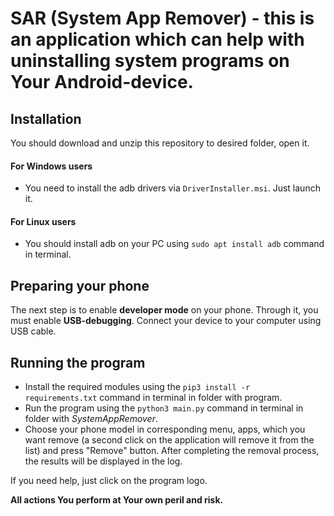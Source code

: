 # SAR (System App Remover) - this is an application which can help with uninstalling system programs on Your Android-device.

## Installation

You should download and unzip this repository to desired folder, open it.

#### For Windows users
* You need to install the adb drivers via `DriverInstaller.msi`. Just launch it.

#### For Linux users
* You should install adb on your PC using `sudo apt install adb` command in terminal.

## Preparing your phone

The next step is to enable **developer mode** on your phone. Through it, you must enable **USB-debugging**.
Connect your device to your computer using USB cable.

## Running the program

* Install the required modules using the `pip3 install -r requirements.txt` command in terminal in folder with program.
* Run the program using the `python3 main.py` command in terminal in folder with *SystemAppRemover*.
* Choose your phone model in corresponding menu, apps, which you want remove (a second click on the application will remove it from the list) and press "Remove" button. After completing the removal process, the results will be displayed in the log.

If you need help, just click on the program logo. 

**All actions You perform at Your own peril and risk.**

